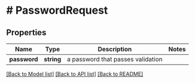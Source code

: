 # # PasswordRequest

## Properties

Name | Type | Description | Notes
------------ | ------------- | ------------- | -------------
**password** | **string** | a password that passes validation |

[[Back to Model list]](../../README.md#models) [[Back to API list]](../../README.md#endpoints) [[Back to README]](../../README.md)
